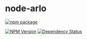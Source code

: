 # node-arlo

[![npm package](https://nodei.co/npm/node-arlo.png?downloads=true&downloadRank=true&stars=true)](https://nodei.co/npm/node-arlo/)

[![NPM Version](https://img.shields.io/npm/v/node-arlo.svg)](https://www.npmjs.com/package/node-arlo)
[![Dependency Status](https://img.shields.io/versioneye/d/nodejs/arlo.svg)](https://www.versioneye.com/nodejs/node-arlo/)
